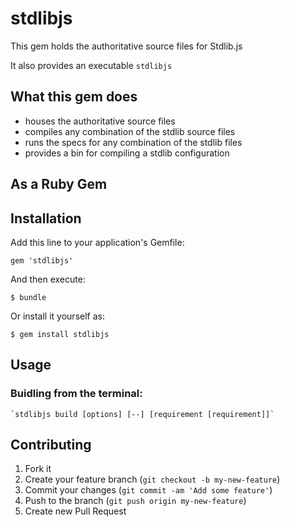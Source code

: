 # stdlibjs

This gem holds the authoritative source files for Stdlib.js

It also provides an executable `stdlibjs`


## What this gem does

  * houses the authoritative source files
  * compiles any combination of the stdlib source files
  * runs the specs for any combination of the stdlib files
  * provides a bin for compiling a stdlib configuration


## As a Ruby Gem

## Installation

Add this line to your application's Gemfile:

    gem 'stdlibjs'

And then execute:

    $ bundle

Or install it yourself as:

    $ gem install stdlibjs

## Usage


### Buidling from the terminal:

    `stdlibjs build [options] [--] [requirement [requirement]]`



## Contributing

1. Fork it
2. Create your feature branch (`git checkout -b my-new-feature`)
3. Commit your changes (`git commit -am 'Add some feature'`)
4. Push to the branch (`git push origin my-new-feature`)
5. Create new Pull Request
